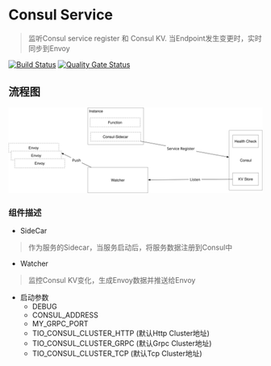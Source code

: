 # Consul Service
>监听Consul service register 和 Consul KV. 当Endpoint发生变更时，实时同步到Envoy

[![Build Status](https://travis-ci.com/tio-serverless/consul.svg?branch=master)](https://travis-ci.com/tio-serverless/consul) [![Quality Gate Status](https://sonarcloud.io/api/project_badges/measure?project=tio-serverless_consul&metric=alert_status)](https://sonarcloud.io/dashboard?id=tio-serverless_consul)

## 流程图

![](./consul.svg)

### 组件描述

- SideCar
> 作为服务的Sidecar，当服务启动后，将服务数据注册到Consul中

- Watcher
> 监控Consul KV变化，生成Envoy数据并推送给Envoy

   + 启动参数
      - DEBUG
      - CONSUL_ADDRESS
      - MY_GRPC_PORT
      - TIO_CONSUL_CLUSTER_HTTP (默认Http Cluster地址)
      - TIO_CONSUL_CLUSTER_GRPC (默认Grpc Cluster地址)
      - TIO_CONSUL_CLUSTER_TCP (默认Tcp Cluster地址)